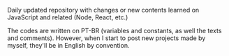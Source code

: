 Daily updated repository with changes or new contents learned on JavaScript and related (Node, React, etc.)

The codes are written on PT-BR (variables and constants, as well the texts and comments). 
However, when I start to post new projects made by myself, they'll be in English by convention.
